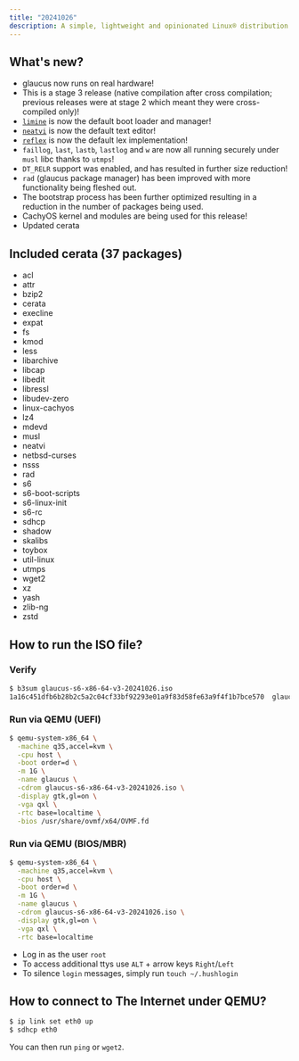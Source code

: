 ```yaml
---
title: "20241026"
description: A simple, lightweight and opinionated Linux® distribution based on musl libc and toybox
---
```


## What's new?
- glaucus now runs on real hardware!
- This is a stage 3 release (native compilation after cross compilation; previous releases were at stage 2 which meant they were cross-compiled only)!
- [`limine`](https://limine-bootloader.org/) is now the default boot loader and manager!
- [`neatvi`](https://github.com/aligrudi/neatvi) is now the default text editor!
- [`reflex`](https://invisible-island.net/reflex/) is now the default lex implementation!
- `faillog`, `last`, `lastb`, `lastlog` and `w` are now all running securely under `musl` libc thanks to `utmps`!
- `DT_RELR` support was enabled, and has resulted in further size reduction!
- `rad` (glaucus package manager) has been improved with more functionality being fleshed out.
- The bootstrap process has been further optimized resulting in a reduction in the number of packages being used.
- CachyOS kernel and modules are being used for this release!
- Updated cerata

## Included cerata (37 packages)
- acl
- attr
- bzip2
- cerata
- execline
- expat
- fs
- kmod
- less
- libarchive
- libcap
- libedit
- libressl
- libudev-zero
- linux-cachyos
- lz4
- mdevd
- musl
- neatvi
- netbsd-curses
- nsss
- rad
- s6
- s6-boot-scripts
- s6-linux-init
- s6-rc
- sdhcp
- shadow
- skalibs
- toybox
- util-linux
- utmps
- wget2
- xz
- yash
- zlib-ng
- zstd

## How to run the ISO file?
### Verify
```sh
$ b3sum glaucus-s6-x86-64-v3-20241026.iso
1a16c451dfb6b28b2c5a2c04cf33bf92293e01a9f83d58fe63a9f4f1b7bce570  glaucus-s6-x86-64-v3-20241026.iso
```
### Run via QEMU (UEFI)
```sh
$ qemu-system-x86_64 \
  -machine q35,accel=kvm \
  -cpu host \
  -boot order=d \
  -m 1G \
  -name glaucus \
  -cdrom glaucus-s6-x86-64-v3-20241026.iso \
  -display gtk,gl=on \
  -vga qxl \
  -rtc base=localtime \
  -bios /usr/share/ovmf/x64/OVMF.fd
```
### Run via QEMU (BIOS/MBR)
```sh
$ qemu-system-x86_64 \
  -machine q35,accel=kvm \
  -cpu host \
  -boot order=d \
  -m 1G \
  -name glaucus \
  -cdrom glaucus-s6-x86-64-v3-20241026.iso \
  -display gtk,gl=on \
  -vga qxl \
  -rtc base=localtime
```

- Log in as the user `root`
- To access additional ttys use `ALT` + arrow keys `Right`/`Left`
- To silence `login` messages, simply run `touch ~/.hushlogin`

## How to connect to The Internet under QEMU?
```sh
$ ip link set eth0 up
$ sdhcp eth0
```

You can then run `ping` or `wget2`.
